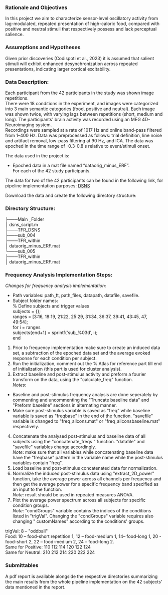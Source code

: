 ### Rationale and Objectives  
In this project we aim to characterize sensor-level oscillatory activity from lag-modulated, repeated presentation of high-caloric food, compared with positive and neutral stimuli that respectively possess and lack perceptual salience.  

### Assumptions and Hypotheses   
Given prior discoveries (Codispoti et al., 2023) it is assumed that salient stimuli will exhibit enhanced desynchronization across repeated presentations, indicating larger cortical excitability.  

### Data Description:  
Each participant from the 42 participants in the study was shown image repetitions.   
There were 18 conditions in the experiment, and images were categorized into 3 main semantic categories (food, positive and neutral). Each image was shown twice, with varying lags between repetitions (short, medium and long). The participants' brain activity was recorded using an MEG 4D-Neuroimaging system.   
Recordings were sampled at a rate of 1017 Hz and online band-pass filtered from 1–400 Hz. Data was preprocessed as follows: trial definition, line noise and artifact removal, low-pass filtering at 90 Hz, and ICA. The data was epoched in the time range of -0.3-0.8 s relative to event/stimuli onset.   

The data used in the project is:  
* Epoched data in a mat file named “dataorig_minus_ERF”.  
For each of the 42 study participants.  

The data for two of the 42 participants can be found in the following link, for pipeline implementation purposes: [DSNS](https://livebiuac-my.sharepoint.com/:f:/g/personal/elizabeth_vaisman_live_biu_ac_il/EmTGDL0frsxFvlgsm3hs5woBhhSwPVyjT6H3Ak81gwvxgg?e=DkC58C)    

Download the data and create the following directory structure:  
### Directory Structure:   
├───Main _Folder  
   │   dsns_script.m  
   ├───TFR_DSNS  
   ├───sub_004  
      ├───TFR_within  
      │   dataorig_minus_ERF.mat  
   └───sub_005  
      ├───TFR_within  
      │   dataorig_minus_ERF.mat  
  
### Frequency Analysis Implementation Steps:  
  
_Changes for frequency analysis implementation:_  
   * Path variables: path_ft, path_files, datapath, datafile, savefile.  
   * Subject folder names:  
% Define subjects and trigger values  
subjects = {};  
ranges = [3:16, 18:19, 21:22, 25:29, 31:34, 36:37, 39:41, 43:45, 47, 49:54];  
for i = ranges  
    subjects{end+1} = sprintf('sub_%03d', i);  
end  

1.	Prior to frequency implementation make sure to create an induced data set, a subtraction of the epoched data set and the average evoked response for each condition per subject.  
2.	Run the initialization, comment out the % Atlas for reference part till end of initialization (this part is used for cluster analysis).   
3.	Extract baseline and post-stimulus activity and preform a fourier transform on the data, using the "calculate_freq" function.   
_Notes_:   
* Baseline and post-stimulus frequency analysis are done seperately by commenting and uncommenting the "Truncate baseline data" and "Preform baseline" sections in alternating manner.  
* Make sure post-stimulus variable is saved as "freq" while baseline variable is saved as "freqbase" in the end of the function. "savefile" variable is changed to "freq_allcons.mat" or "freq_allconsbaseline.mat" respectively.  
4.	Concatenate the analysed post-stimulus and baseline data of all subjects using the "concatenate_freqs " function. "datafile" and "savefile" variables change accordingly.   
_Note_: make sure that all variables while concatenating baseline data have the "freqbase" pattern in the variable name while the post-stimulus variables contain "freq".  
5.	Load baseline and post-stimulus concatenated data for normalization.   
6.	Normalize the induced post-stimulus data using "extract_2D_power" function, take the average power across all channels per frequency and then get the average power for a specific frequency band specified as an input to the function.  
_Note_: result should be used in repeated measures ANOVA.   
7.	Plot the average power spectrum across all subjects for specific condition groups.   
_Note_: "condGroups" variable contains the indices of the conditions listed in "trigVal". Changing the "condGroups" variable requires also changing  " customNames" according to the conditions' groups.  

trigVal: 8 – "oddball"  
Food: 10 – food-short repetition 1, 12 – food-medium 1, 14– food-long 1, 20 - food-short 2, 22 – food-medium 2, 24 – food-long 2.  
Same for Positive: 110 112 114 120 122 124  
Same for Neutral: 210 212 214 220 222 224  

### Submittables   
A pdf report is available alongside the respective directories summarizing the main results from the whole pipeline implementation on the 42 subjects' data mentioned in the report.   
